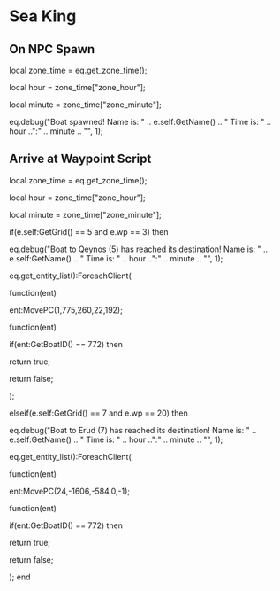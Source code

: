 # Sea King
## On NPC Spawn

local zone_time = eq.get_zone_time();

local hour = zone_time["zone_hour"];

local minute = zone_time["zone_minute"];

eq.debug("Boat spawned! Name is: " .. e.self:GetName() .. " Time is: " .. hour ..":" .. minute .. "", 1);
## Arrive at Waypoint Script

local zone_time = eq.get_zone_time();

local hour = zone_time["zone_hour"];

local minute = zone_time["zone_minute"];



if(e.self:GetGrid() == 5 and e.wp == 3) then


eq.debug("Boat to Qeynos (5) has reached its destination! Name is: " .. e.self:GetName() .. " Time is: " .. hour ..":" .. minute .. "", 1);


eq.get_entity_list():ForeachClient(



function(ent)




ent:MovePC(1,775,260,22,192);






function(ent)




if(ent:GetBoatID() == 772) then





return true;







return false;




);



elseif(e.self:GetGrid() == 7 and e.wp == 20) then


eq.debug("Boat to Erud (7) has reached its destination! Name is: " .. e.self:GetName() .. " Time is: " .. hour ..":" .. minute .. "", 1);


eq.get_entity_list():ForeachClient(



function(ent)




ent:MovePC(24,-1606,-584,0,-1);






function(ent)




if(ent:GetBoatID() == 772) then





return true;







return false;




);
end